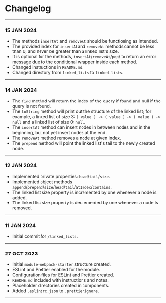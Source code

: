 # Changelog
---
### 15 JAN 2024
- The methods `insertAt` and `removeAt` should be functioning as intended.
- The provided index for `insertAt`and `removeAt` methods cannot be less than 0, and never be greater than a linked list's size.
- It is optional for the methods, `insertAt`/`removeAt`/`pop`/ to return an error message due to the conditional wrapper inside each method.
- Changed instructions in `README.md`.
- Changed directory from `linked_lists` to `linked-lists`.
---
### 14 JAN 2024
- The `find` method will return the index of the query if found and null if the query is not found.
- The `toString` method will print out the structure of the linked list; for example, a linked list of size 3: `( value ) -> ( value ) -> ( value ) -> null` and a linked list of size 0: `null`.
- The `insertAt` method can insert nodes in between nodes and in the beginning, but not yet insert nodes at the end.
- The `removeAt` method removes a node at given index.
- The `prepend` method will point the linked list's tail to the newly created node.
---
### 12 JAN 2024
- Implemented private properties: `head`/`tail`/`size`.
- Implemented object methods `append`/`prepend`/`size`/`head`/`tail`/`atIndex`/`contains`.
- The linked list size property is incremented by one whenever a node is added.
- The linked list size property is decremented by one whenever a node is removed.
---
### 11 JAN 2024
- Initial commit for `/linked_lists`.
---
### 27 OCT 2023
- Initial `module-webpack-starter` structure created.
- ESLint and Prettier enabled for the module.
- Configuration files for ESLint and Prettier created.
- `README.md` included with instructions and notes.
- Placeholder directories created in components.
- Added `.eslintrc.json` to `.prettierignore`.  
---